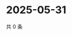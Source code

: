 # 2025-05-31

共 0 条

<!-- BEGIN ZHIHUQUESTIONS -->
<!-- 最后更新时间 Sat May 31 2025 23:10:07 GMT+0800 (China Standard Time) -->

<!-- END ZHIHUQUESTIONS -->
